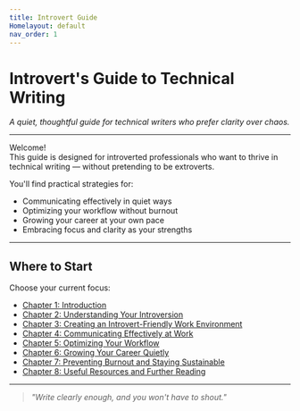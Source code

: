 ```yaml
---
title: Introvert Guide
Homelayout: default
nav_order: 1
---
```


# Introvert's Guide to Technical Writing

_A quiet, thoughtful guide for technical writers who prefer clarity over chaos._

---

Welcome!  
This guide is designed for introverted professionals who want to thrive in technical writing — without pretending to be extroverts.

You'll find practical strategies for:

- Communicating effectively in quiet ways  
- Optimizing your workflow without burnout  
- Growing your career at your own pace  
- Embracing focus and clarity as your strengths

---

## Where to Start

Choose your current focus:

- [Chapter 1: Introduction](chapter-1-introduction.md)
- [Chapter 2: Understanding Your Introversion](chapter-2-understanding-introversion.md)
- [Chapter 3: Creating an Introvert-Friendly Work Environment](chapter-3-work-environment.md)
- [Chapter 4: Communicating Effectively at Work](chapter-4-communication.md)
- [Chapter 5: Optimizing Your Workflow](chapter-5-workflow.md)
- [Chapter 6: Growing Your Career Quietly](chapter-6-career-growth.md)
- [Chapter 7: Preventing Burnout and Staying Sustainable](chapter-7-burnout.md)
- [Chapter 8: Useful Resources and Further Reading](chapter-8-resources.md)

---

> _"Write clearly enough, and you won't have to shout."_
